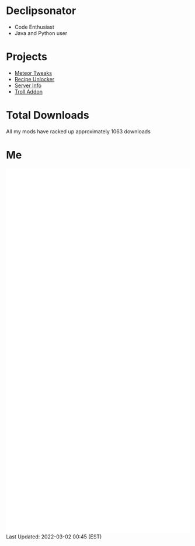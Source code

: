 # Declipsonator
- Code Enthusiast
- Java and Python user
# Projects
- [Meteor Tweaks](https://github.com/Declipsonator/Meteor-Tweaks)
- [Recipe Unlocker](https://github.com/Declipsonator/Recipe-Unlocker)
- [Server Info](https://github.com/Declipsonator/Server-Info)
- [Troll Addon](https://github.com/Declipsonator/Troll-Addon)


# Total Downloads
All my mods have racked up approximately 1063  downloads
# Me
<img align="center" src="/github-metrics.svg" alt="Metrics">
Last Updated: 2022-03-02 00:45 (EST)
